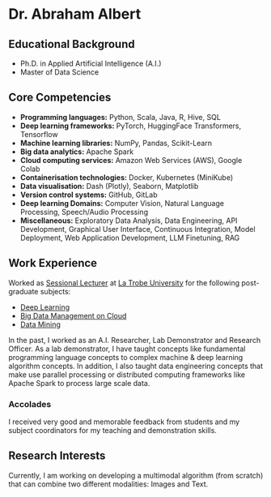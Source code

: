 # Dr. Abraham Albert

## Educational Background 
* Ph.D. in Applied Artificial Intelligence (A.I.)
* Master of Data Science

## Core Competencies
* **Programming languages:** Python, Scala, Java, R, Hive, SQL
* **Deep learning frameworks:** PyTorch, HuggingFace Transformers, Tensorflow 
* **Machine learning libraries:** NumPy, Pandas, Scikit-Learn
* **Big data analytics:** Apache Spark
* **Cloud computing services:** Amazon Web Services (AWS), Google Colab 
* **Containerisation technologies:** Docker, Kubernetes (MiniKube)
* **Data visualisation:** Dash (Plotly), Seaborn, Matplotlib
* **Version control systems:** GitHub, GitLab
* **Deep learning Domains:** Computer Vision, Natural Language Processing, 
  Speech/Audio Processing
* **Miscellaneous:** Exploratory Data Analysis, Data Engineering, API Development, Graphical User 
  Interface, Continuous Integration, Model Deployment, 
  Web Application Development, LLM Finetuning, RAG  

## Work Experience 
Worked as [Sessional Lecturer](https://scholars.latrobe.edu.au/abonela/) at 
[La Trobe University](https://www.latrobe.edu.au) 
for the following post-graduate subjects: 
* [Deep Learning](https://handbook.latrobe.edu.au/subjects/2024/CSE5DL?year=2024)
* [Big Data Management on Cloud](https://handbook.latrobe.edu.au/subjects/2023/CSE5BDC?year=2023)
* [Data Mining](https://handbook.latrobe.edu.au/subjects/2023/CSE5DMI?year=2023) 

In the past, I worked as an A.I. Researcher, Lab Demonstrator and Research 
Officer.
As a lab demonstrator, I have taught concepts like fundamental 
programming language concepts to complex machine & deep learning 
algorithm concepts. In addition, I also taught data engineering concepts 
that make use parallel processing or distributed computing frameworks like Apache 
Spark to process large scale data.

### Accolades
I received very good and memorable feedback from students and my subject 
coordinators for my teaching and demonstration skills.


## Research Interests
Currently, I am working on developing a multimodal algorithm (from scratch) 
that can combine two different modalities: Images and Text.